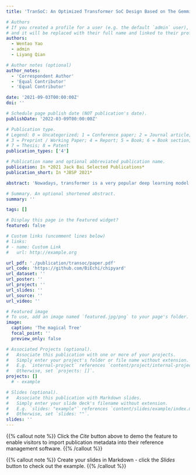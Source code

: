 ```yaml
---
title: 'TranSoC: An Optimized Transformer SoC Design Based on The Gemmini Architecture on Chipyard Framework'

# Authors
# If you created a profile for a user (e.g. the default `admin` user), write the username (folder name) here
# and it will be replaced with their full name and linked to their profile.
authors:
  - Wentao Yao
  - admin
  - Liyang Qian

# Author notes (optional)
author_notes:
  - 'Correspondent Author'
  - 'Equal Contributor'
  - 'Equal Contributor'

date: '2021-09-03T00:00:00Z'
doi: ''

# Schedule page publish date (NOT publication's date).
publishDate: '2022-03-09T00:00:00Z'

# Publication type.
# Legend: 0 = Uncategorized; 1 = Conference paper; 2 = Journal article;
# 3 = Preprint / Working Paper; 4 = Report; 5 = Book; 6 = Book section;
# 7 = Thesis; 8 = Patent
publication_types: ['4']

# Publication name and optional abbreviated publication name.
publication: In *2021 Jack Bai Selected Publications*
publication_short: In *JBSP 2021*

abstract: 'Nowadays, transformer is a very popular deep learning model in both fields of Natural Language Processing and Computer Vision. With very large number of parameters in the model, trans- former usually takes a significant amount of time for training and inference. Recent researches have been done to solve similar problems based on the Berkeley’s systolic array generator called Gemmini architecture, and made great progress using this method. Thus, we follow this pat- tern and build a transformer accelerator based on the Gemmini architecture, which is mostly a matrix multiplication accelerator based on the systolic array technique. We developed the trans- former testing framework for the Gemmini project with results. Additionally, we also provide our analysis for the Gemmini hardware and possible ways to implement the transformer accelerator.'

# Summary. An optional shortened abstract.
summary: ''

tags: []

# Display this page in the Featured widget?
featured: false

# Custom links (uncomment lines below)
# links:
# - name: Custom Link
#   url: http://example.org

url_pdf: './publication/transoc/paper.pdf'
url_code: 'https://github.com/BiEchi/chipyard'
url_dataset: ''
url_poster: ''
url_project: ''
url_slides: ''
url_source: ''
url_video: ''

# Featured image
# To use, add an image named `featured.jpg/png` to your page's folder.
image:
  caption: 'The magical Tree'
  focal_point: ''
  preview_only: false

# Associated Projects (optional).
#   Associate this publication with one or more of your projects.
#   Simply enter your project's folder or file name without extension.
#   E.g. `internal-project` references `content/project/internal-project/index.md`.
#   Otherwise, set `projects: []`.
projects: []
  # - example

# Slides (optional).
#   Associate this publication with Markdown slides.
#   Simply enter your slide deck's filename without extension.
#   E.g. `slides: "example"` references `content/slides/example/index.md`.
#   Otherwise, set `slides: ""`.
slides: ''
---
```


{{% callout note %}}
Click the _Cite_ button above to demo the feature to enable visitors to import publication metadata into their reference management software.
{{% /callout %}}

{{% callout note %}}
Create your slides in Markdown - click the _Slides_ button to check out the example.
{{% /callout %}}
